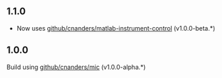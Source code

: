 ## 1.1.0

- Now uses [github/cnanders/matlab-instrument-control](https://github.com/cnanders/matlab-instrument-control) (v1.0.0-beta.*)


## 1.0.0

Build using [github/cnanders/mic](https://github.com/cnanders/mic) (v1.0.0-alpha.*)